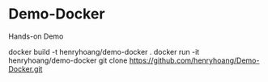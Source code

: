 Demo-Docker
===========

Hands-on Demo

docker build -t henryhoang/demo-docker .
docker run -it henryhoang/demo-docker
git clone https://github.com/henryhoang/Demo-Docker.git

